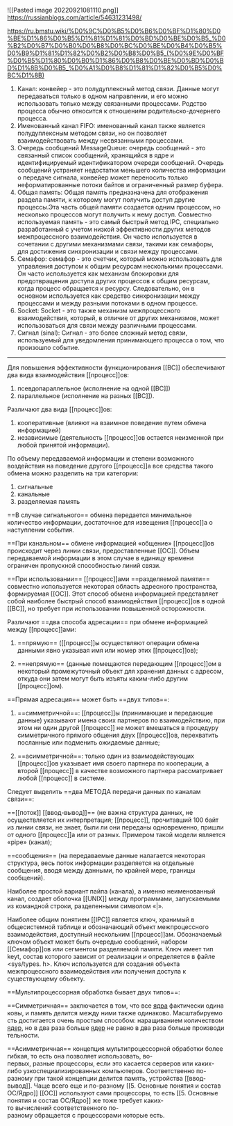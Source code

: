 ![[Pasted image 20220921081110.png]]
https://russianblogs.com/article/54631231498/

https://ru.bmstu.wiki/%D0%9C%D0%B5%D0%B6%D0%BF%D1%80%D0%BE%D1%86%D0%B5%D1%81%D1%81%D0%BD%D0%BE%D0%B5_%D0%B2%D0%B7%D0%B0%D0%B8%D0%BC%D0%BE%D0%B4%D0%B5%D0%B9%D1%81%D1%82%D0%B2%D0%B8%D0%B5_(%D0%9E%D0%BF%D0%B5%D1%80%D0%B0%D1%86%D0%B8%D0%BE%D0%BD%D0%BD%D1%8B%D0%B5_%D0%A1%D0%B8%D1%81%D1%82%D0%B5%D0%BC%D1%8B)


1. Канал: конвейер - это полудуплексный метод связи. Данные могут передаваться только в одном направлении, и его можно использовать только между связанными процессами. Родство процесса обычно относится к отношениям родительско-дочернего процесса.
2.  Именованный канал FIFO: именованный канал также является полудуплексным методом связи, но он позволяет взаимодействовать между несвязанными процессами.
3.  Очередь сообщений MessageQueue: очередь сообщений - это связанный список сообщений, хранящийся в ядре и идентифицируемый идентификатором очереди сообщений. Очередь сообщений устраняет недостатки меньшего количества информации о передаче сигнала, конвейер может переносить только неформатированные потоки байтов и ограниченный размер буфера.
4.  Общая память: Общая память предназначена для отображения раздела памяти, к которому могут получить доступ другие процессы.Эта часть общей памяти создается одним процессом, но несколько процессов могут получить к нему доступ. Совместно используемая память - это самый быстрый метод IPC, специально разработанный с учетом низкой эффективности других методов межпроцессного взаимодействия. Он часто используется в сочетании с другими механизмами связи, такими как семафоры, для достижения синхронизации и связи между процессами.
5.  Семафор: семафор - это счетчик, который можно использовать для управления доступом к общим ресурсам несколькими процессами. Он часто используется как механизм блокировки для предотвращения доступа других процессов к общим ресурсам, когда процесс обращается к ресурсу. Следовательно, он в основном используется как средство синхронизации между процессами и между разными потоками в одном процессе.
6.  Socket: Socket - это также механизм межпроцессного взаимодействия, который, в отличие от других механизмов, может использоваться для связи между различными процессами.
7.  Сигнал (sinal): Сигнал - это более сложный метод связи, используемый для уведомления принимающего процесса о том, что произошло событие.














--- 
Для повышения эффективности функционирования [[ВС]] обеспечивают два вида взаимодействия [[процесс]]ов: 
1. псевдопараллельное (исполнение на одной [[ВС]])
2. параллельное (исполнение на разных [[ВС]]).

Различают два вида [[процесс]]ов: 
1. кооперативные (влияют на взаимное поведение путем обмена информацией)
2. независимые (деятельность [[процесс]]ов остается неизменной при любой принятой информации).

По объему передаваемой информации и степени возможного воздействия на поведение другого [[процесс]]а все средства такого обмена можно разделить на три категории: 
1. сигнальные
2. канальные
3. разделяемая память

==В случае сигнального== обмена передается минимальное количество информации, достаточное для извещения [[процесс]]а о наступлении события. 

==При канальном== обмене информацией «общение» [[процесс]]ов происходит через линии связи, предоставленные [[ОС]]. Объем передаваемой информации в этом случае в единицу времени ограничен пропускной способностью линий связи.

==При использовании== [[процесс]]ами ==разделяемой памяти== совместно используется некоторая область адресного пространства, формируемая [[ОС]]. Этот способ обмена информацией представляет собой наиболее быстрый способ взаимодействия [[процесс]]ов в одной [[ВС]], но требует при использовании повышенной осторожности.

Различают ==два способа адресации== при обмене информацией между [[процесс]]ами:
1. ==прямую== ([[процесс]]ы осуществляют операции обмена данными явно указывая имя или номер этих [[процесс]]ов);
    
2. ==непрямую== (данные помещаются передающим [[процесс]]ом в некоторый промежуточный объект для хранения данных с адресом, откуда они затем могут быть изъяты каким-либо другим [[процесс]]ом).
    

==Прямая адресация== может быть ==двух типов==:

1. ==симметричной==: [[процесс]]ы (принимающие и передающие данные) указывают имена своих партнеров по взаимодействию, при этом ни один другой [[процесс]] не может вмешаться в процедуру симметричного прямого общения двух [[процесс]]ов, перехватить посланные или подменить ожидаемые данные;
    
2. ==асимметричной==: только один из взаимодействующих [[процесс]]ов указывает имя своего партнера по кооперации, а второй [[процесс]] в качестве возможного партнера рассматривает любой [[процесс]] в системе.
    

Следует выделить ==два МЕТОДА передачи данных по каналам связи==:

==[[поток]] [[ввод-вывод]]== (не важна структура данных, не осуществляется их интерпретация; [[процесс]], прочитавший 100 байт из линии связи, не знает, были ли они переданы одновременно, пришли от одного [[процесс]]а или от разных. Примером такой модели является «pipe» (канал);

==сообщения== (на передаваемые данные налагается некоторая структура, весь поток информации разделяется на отдельные сообщения, вводя между данными, по крайней мере, границы сообщений).

Наиболее простой вариант пайпа (канала), а именно неименованный канал, создает оболочка [[UNIX]] между программами, запускаемыми из командной строки, разделенными символом «|».    
    

Наиболее общим понятием [[IPC]] является ключ, хранимый в общесистемной таблице и обозначающий объект межпроцессного взаимодействия, доступный нескольким [[процесс]]ам. Обозначаемый ключом объект может быть очередью сообщений, набором [[Семафор]]ов или сегментом разделяемой памяти. Ключ имеет тип keyt, состав которого зависит от реализации и определяется в файле <sys/types. h>. Ключ используется для создания объекта межпроцессного взаимодействия или получения доступа к существующему объекту.

==Мультипроцессорная обработка бывает двух типов==:

==Симметричная== заключается в том, что все [ядра](5.%20Основные%20понятия%20и%20состав%20ОС/Ядро.md) фактически одинаковы, и память делится между ними также одинаково. Масштабируемость достигается очень простым способом: наращиванием количеством [ядер](5.%20Основные%20понятия%20и%20состав%20ОС/Ядро.md), но в два раза больше [ядер](5.%20Основные%20понятия%20и%20состав%20ОС/Ядро.md) не равно в два раза больше производительности.

==Асимметричная== концепция мультипроцессорной обработки более гибкая, то есть она позволяет использовать, во-первых, разные процессоры, если это касается серверов или каких-либо узкоспециализированных компьютеров. Cоответственно по-разному при такой концепции делится память, устройства [[ввод-вывод]]. Чаще всего еще и по-разному [[5. Основные понятия и состав ОС/Ядро]] [[ОС]] используют сами процессоры, то есть [[5. Основные понятия и состав ОС/Ядро]] же тоже требует каких-то вычислений соответственного по-разному обращается с процессорами которые есть.